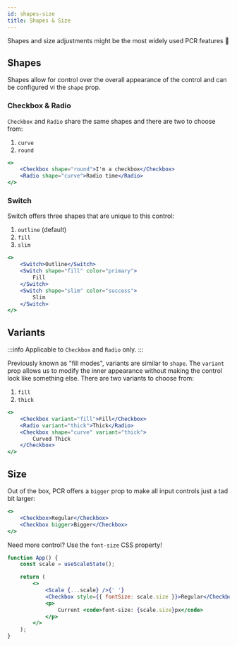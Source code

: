 ```yaml
---
id: shapes-size
title: Shapes & Size
---
```


Shapes and size adjustments might be the most widely used PCR features 🤔

## Shapes

Shapes allow for control over the overall appearance of the control and can be configured vi the `shape` prop.

### Checkbox &amp; Radio

`Checkbox` and `Radio` share the same shapes and there are two to choose from:

1. `curve`
2. `round`

```jsx live
<>
    <Checkbox shape="round">I'm a checkbox</Checkbox>
    <Radio shape="curve">Radio time</Radio>
</>
```

### Switch

Switch offers three shapes that are unique to this control:

1. `outline` (default)
2. `fill`
3. `slim`

```jsx live
<>
    <Switch>Outline</Switch>
    <Switch shape="fill" color="primary">
        Fill
    </Switch>
    <Switch shape="slim" color="success">
        Slim
    </Switch>
</>
```

## Variants

:::info
Applicable to `Checkbox` and `Radio` only.
:::

Previously known as "fill modes", variants are similar to `shape`. The `variant` prop allows us to modify the inner appearance without making the control look like something else. There are two variants to choose from:

1. `fill`
2. `thick`

```jsx live
<>
    <Checkbox variant="fill">Fill</Checkbox>
    <Radio variant="thick">Thick</Radio>
    <Checkbox shape="curve" variant="thick">
        Curved Thick
    </Checkbox>
</>
```

## Size

Out of the box, PCR offers a `bigger` prop to make all input controls just a tad bit larger:

```jsx live
<>
    <Checkbox>Regular</Checkbox>
    <Checkbox bigger>Bigger</Checkbox>
</>
```

Need more control? Use the `font-size` CSS property!

```jsx live
function App() {
    const scale = useScaleState();

    return (
        <>
            <Scale {...scale} />{' '}
            <Checkbox style={{ fontSize: scale.size }}>Regular</Checkbox>
            <p>
                Current <code>font-size: {scale.size}px</code>
            </p>
        </>
    );
}
```
